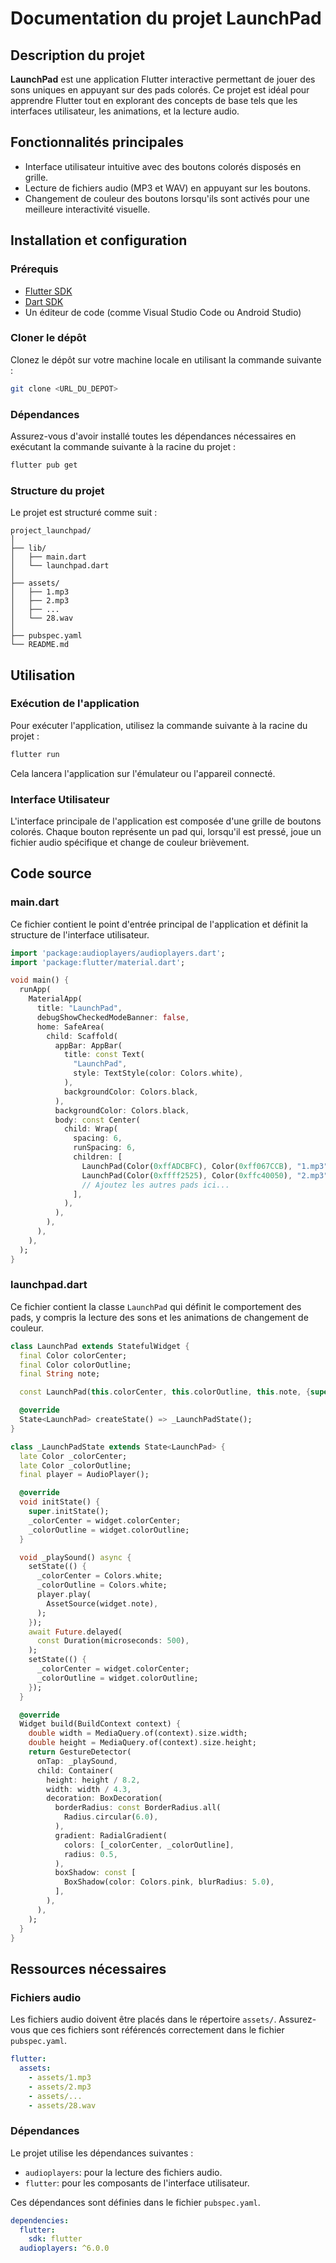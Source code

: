 # Documentation du projet LaunchPad

## Description du projet

**LaunchPad** est une application Flutter interactive permettant de jouer des sons uniques en appuyant sur des pads colorés. Ce projet est idéal pour apprendre Flutter tout en explorant des concepts de base tels que les interfaces utilisateur, les animations, et la lecture audio.

## Fonctionnalités principales

- Interface utilisateur intuitive avec des boutons colorés disposés en grille.
- Lecture de fichiers audio (MP3 et WAV) en appuyant sur les boutons.
- Changement de couleur des boutons lorsqu'ils sont activés pour une meilleure interactivité visuelle.

## Installation et configuration

### Prérequis

- [Flutter SDK](https://flutter.dev/docs/get-started/install)
- [Dart SDK](https://dart.dev/get-dart)
- Un éditeur de code (comme Visual Studio Code ou Android Studio)

### Cloner le dépôt

Clonez le dépôt sur votre machine locale en utilisant la commande suivante :

```bash
git clone <URL_DU_DEPOT>
```

### Dépendances

Assurez-vous d'avoir installé toutes les dépendances nécessaires en exécutant la commande suivante à la racine du projet :

```bash
flutter pub get
```

### Structure du projet

Le projet est structuré comme suit :

```
project_launchpad/
│
├── lib/
│   ├── main.dart
│   └── launchpad.dart
│
├── assets/
│   ├── 1.mp3
│   ├── 2.mp3
│   ├── ...
│   └── 28.wav
│
├── pubspec.yaml
└── README.md
```

## Utilisation

### Exécution de l'application

Pour exécuter l'application, utilisez la commande suivante à la racine du projet :

```bash
flutter run
```

Cela lancera l'application sur l'émulateur ou l'appareil connecté.

### Interface Utilisateur

L'interface principale de l'application est composée d'une grille de boutons colorés. Chaque bouton représente un pad qui, lorsqu'il est pressé, joue un fichier audio spécifique et change de couleur brièvement.

## Code source

### main.dart

Ce fichier contient le point d'entrée principal de l'application et définit la structure de l'interface utilisateur.

```dart
import 'package:audioplayers/audioplayers.dart';
import 'package:flutter/material.dart';

void main() {
  runApp(
    MaterialApp(
      title: "LaunchPad",
      debugShowCheckedModeBanner: false,
      home: SafeArea(
        child: Scaffold(
          appBar: AppBar(
            title: const Text(
              "LaunchPad",
              style: TextStyle(color: Colors.white),
            ),
            backgroundColor: Colors.black,
          ),
          backgroundColor: Colors.black,
          body: const Center(
            child: Wrap(
              spacing: 6,
              runSpacing: 6,
              children: [
                LaunchPad(Color(0xffADCBFC), Color(0xff067CCB), "1.mp3"),
                LaunchPad(Color(0xffff2525), Color(0xffc40050), "2.mp3"),
                // Ajoutez les autres pads ici...
              ],
            ),
          ),
        ),
      ),
    ),
  );
}
```

### launchpad.dart

Ce fichier contient la classe `LaunchPad` qui définit le comportement des pads, y compris la lecture des sons et les animations de changement de couleur.

```dart
class LaunchPad extends StatefulWidget {
  final Color colorCenter;
  final Color colorOutline;
  final String note;

  const LaunchPad(this.colorCenter, this.colorOutline, this.note, {super.key});

  @override
  State<LaunchPad> createState() => _LaunchPadState();
}

class _LaunchPadState extends State<LaunchPad> {
  late Color _colorCenter;
  late Color _colorOutline;
  final player = AudioPlayer();

  @override
  void initState() {
    super.initState();
    _colorCenter = widget.colorCenter;
    _colorOutline = widget.colorOutline;
  }

  void _playSound() async {
    setState(() {
      _colorCenter = Colors.white;
      _colorOutline = Colors.white;
      player.play(
        AssetSource(widget.note),
      );
    });
    await Future.delayed(
      const Duration(microseconds: 500),
    );
    setState(() {
      _colorCenter = widget.colorCenter;
      _colorOutline = widget.colorOutline;
    });
  }

  @override
  Widget build(BuildContext context) {
    double width = MediaQuery.of(context).size.width;
    double height = MediaQuery.of(context).size.height;
    return GestureDetector(
      onTap: _playSound,
      child: Container(
        height: height / 8.2,
        width: width / 4.3,
        decoration: BoxDecoration(
          borderRadius: const BorderRadius.all(
            Radius.circular(6.0),
          ),
          gradient: RadialGradient(
            colors: [_colorCenter, _colorOutline],
            radius: 0.5,
          ),
          boxShadow: const [
            BoxShadow(color: Colors.pink, blurRadius: 5.0),
          ],
        ),
      ),
    );
  }
}
```

## Ressources nécessaires

### Fichiers audio

Les fichiers audio doivent être placés dans le répertoire `assets/`. Assurez-vous que ces fichiers sont référencés correctement dans le fichier `pubspec.yaml`.

```yaml
flutter:
  assets:
    - assets/1.mp3
    - assets/2.mp3
    - assets/...
    - assets/28.wav
```

### Dépendances

Le projet utilise les dépendances suivantes :

- `audioplayers`: pour la lecture des fichiers audio.
- `flutter`: pour les composants de l'interface utilisateur.

Ces dépendances sont définies dans le fichier `pubspec.yaml`.

```yaml
dependencies:
  flutter:
    sdk: flutter
  audioplayers: ^6.0.0
```
